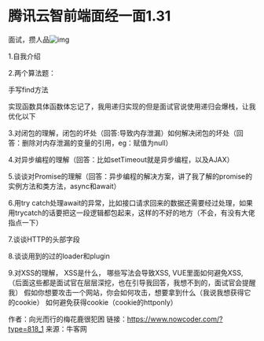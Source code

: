 # 腾讯云智前端面经一面1.31

面试，攒人品![img](D:/%E6%96%87%E4%BB%B6/typora%E5%9B%BE%E7%89%87/B0FC0CCC93C9C94C30C74CEE1D3E4F61.png) 

1.自我介绍

2.两个算法题：

  手写find方法

  实现函数具体函数体忘记了，我用递归实现的但是面试官说使用递归会爆栈，让我优化以下

3.对闭包的理解，闭包的坏处（回答:导致内存泄漏）如何解决闭包的坏处（回答：删除对内存泄漏的变量的引用，eg：赋值为null）

4.对异步编程的理解（回答：比如setTimeout就是异步编程，以及AJAX）

5.谈谈对Promise的理解（回答：异步编程的解决方案，讲了我了解的promise的实例方法和类方法，async和await）

6.用try catch处理await的异常，比如接口请求回来的数据还需要经过处理，如果用trycatch的话要把这一段逻辑都包起来，这样的不好的地方（不会，有没有大佬指点一下）

7.谈谈HTTP的头部字段

8.谈谈用到的过的loader和plugin

9.对XSS的理解，
XSS是什么，
哪些写法会导致XSS,
VUE里面如何避免XSS,（后面这些都是面试官在层层深挖，也在引导我回答，我想不到的，面试官会提醒我）
假如你想要攻击一个网站，你会如何攻击，想要拿到什么（我说我想获得它的cookie）
如何避免获得cookie（cookie的httponly）



作者：向光而行的梅花鹿很犯困
链接：https://www.nowcoder.com/?type=818_1
来源：牛客网